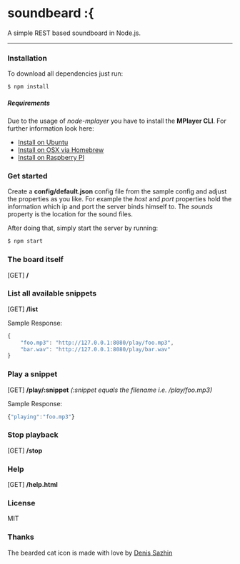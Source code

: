 # soundbeard :{
A simple REST based soundboard in Node.js.

----

### Installation

To download all dependencies just run:

```sh
$ npm install
```

##### Requirements
Due to the usage of *node-mplayer* you have to install the **MPlayer CLI**. For further information look here:

* [Install on Ubuntu](http://www.debianadmin.com/install-mplayer-ubuntu.html) 
* [Install on OSX via Homebrew](https://github.com/donmelton/MPlayerShell) 
*  [Install on Raspberry PI](https://rasspberrypi.wordpress.com/2012/09/02/audio-and-video-playback-on-raspberry-pi/)


### Get started
Create a **config/default.json** config file from the sample config and adjust the properties as you like.
For example the *host* and *port* properties hold the information which ip and port the server binds himself to. The *sounds* property is the location for the sound files.

After doing that, simply start the server by running:

```sh
$ npm start
```


### The board itself
[GET]  **/**

### List all available snippets
[GET]  **/list**

Sample Response:
```javascript
{
    "foo.mp3": "http://127.0.0.1:8080/play/foo.mp3",
    "bar.wav": "http://127.0.0.1:8080/play/bar.wav"
}
```

### Play a snippet
[GET] **/play/:snippet** *(:snippet equals the filename i.e. /play/foo.mp3)*

Sample Response:
```javascript
{"playing":"foo.mp3"}
```

### Stop playback
[GET] **/stop**

### Help
[GET]  **/help.html**

### License

MIT

### Thanks

The bearded cat icon is made with love by [Denis Sazhin](http://iconka.com/)